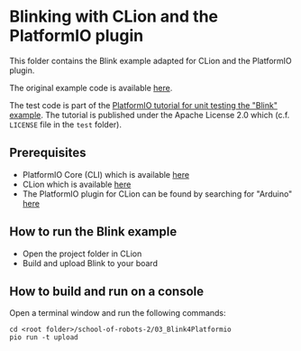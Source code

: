 # Blinking with CLion and the PlatformIO plugin

This folder contains the Blink example adapted for CLion and the PlatformIO plugin.

The original example code is available [here](http://www.arduino.cc/en/Tutorial/Blink).

The test code is part of the [PlatformIO tutorial for unit testing the "Blink" example](https://docs.platformio.org/en/latest/tutorials/core/unit_testing_blink.html). The tutorial is published under the Apache License 2.0 which (c.f. `LICENSE` file in the `test` folder).

## Prerequisites
* PlatformIO Core (CLI) which is available [here](https://docs.platformio.org/en/latest/core/index.html)
* CLion which is available [here](https://www.jetbrains.com/clion/)
* The PlatformIO plugin for CLion can be found by searching for "Arduino" [here](https://plugins.jetbrains.com/)

## How to run the Blink example
* Open the project folder in CLion
* Build and upload Blink to your board

## How to build and run on a console
Open a terminal window and run the following commands:
```
cd <root folder>/school-of-robots-2/03_Blink4Platformio
pio run -t upload
```

